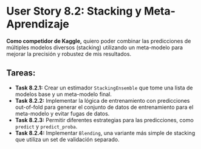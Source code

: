 
# User Story 8.2: Stacking y Meta-Aprendizaje

**Como competidor de Kaggle,** quiero poder combinar las predicciones de múltiples modelos diversos (stacking) utilizando un meta-modelo para mejorar la precisión y robustez de mis resultados.

## Tareas:

- **Task 8.2.1:** Crear un estimador `StackingEnsemble` que tome una lista de modelos base y un meta-modelo final.
- **Task 8.2.2:** Implementar la lógica de entrenamiento con predicciones out-of-fold para generar el conjunto de datos de entrenamiento para el meta-modelo y evitar fugas de datos.
- **Task 8.2.3:** Permitir diferentes estrategias para las predicciones, como `predict` y `predict_proba`.
- **Task 8.2.4:** Implementar `Blending`, una variante más simple de stacking que utiliza un set de validación separado.
